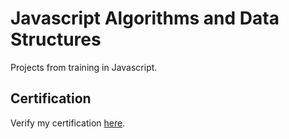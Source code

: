# Javascript Algorithms and Data Structures

Projects from training in Javascript.

## Certification

Verify my certification [here](https://freecodecamp.org/certification/fcccf1e0fd6-a052-42d4-8810-18b3e92d2b0f/javascript-algorithms-and-data-structures).
